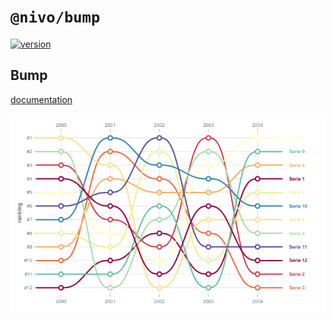 # `@nivo/bump`

[![version](https://img.shields.io/npm/v/@nivo/bump.svg?style=flat-square)](https://www.npmjs.com/package/@nivo/bump)

## Bump

[documentation](http://nivo.rocks/bump/)

![Bump](https://raw.githubusercontent.com/plouc/nivo/master/packages/bump/doc/bump.png)
